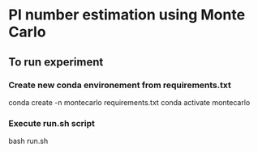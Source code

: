 # PI number estimation using Monte Carlo

## To run experiment
### Create new conda environement from requirements.txt
conda create -n montecarlo requirements.txt
conda activate montecarlo
### Execute run.sh script
bash run.sh

